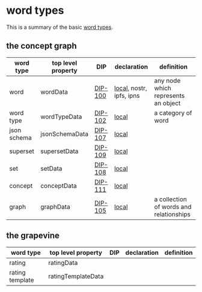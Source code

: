 # word types

This is a summary of the basic [word types](../glossary/wordType.md).

## the concept graph

| word type | top level property | DIP | declaration | definition |
| ----- | ----- | ----- | ----- | ----- |
| word | wordData | [DIP-100](conceptGraph/100.md) | [local](conceptGraph/declarations/word.md), nostr, ipfs, ipns | any node which represents an object |
| word type | wordTypeData | [DIP-102](conceptGraph/102.md) | [local](conceptGraph/declarations/wordType.md) | a category of word |
| json schema | jsonSchemaData | [DIP-107](conceptGraph/107.md) | [local](conceptGraph/declarations/jsonSchema.md) | |
| superset | supersetData | [DIP-109](conceptGraph/109.md) | [local](conceptGraph/declarations/superset.md) | | 
| set | setData | [DIP-108](conceptGraph/108.md) | [local](conceptGraph/declarations/set.md) | |
| concept | conceptData | [DIP-111](conceptGraph/111.md) | [local](conceptGraph/declarations/concept.md) | |
| graph | graphData | [DIP-105](conceptGraph/105.md) | [local](conceptGraph/declarations/graph.md) | a collection of words and relationships |

## the grapevine

| word type | top level property | DIP | declaration | definition |
| ----- | ----- | ----- | ----- | ----- |
| rating | ratingData | | | |
| rating template | ratingTemplateData | | | |

